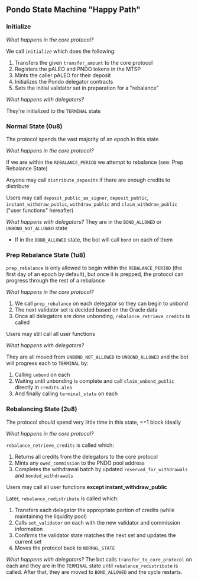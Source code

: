 ## Pondo State Machine "Happy Path"

### Initialize

_What happens in the core protocol?_

We call `initialize` which does the following:

1. Transfers the given `transfer_amount` to the core protocol
2. Registers the pALEO and PNDO tokens in the MTSP
3. Mints the caller pALEO for their deposit
4. Initializes the Pondo delegator contracts
5. Sets the initial validator set in preparation for a "rebalance"

_What happens with delegators?_

They're initialized to the `TERMINAL` state

### Normal State (0u8)

The protocol spends the vast majority of an epoch in this state

_What happens in the core protocol?_

If we are within the `REBALANCE_PERIOD` we attempt to rebalance (see: Prep Rebalance State)

Anyone may call `distribute_deposits` if there are enough credits to distribute

Users may call `deposit_public_as_signer`, `deposit_public`, `instant_withdraw_public`, `withdraw_public` and `claim_withdraw_public` ("user functions" hereafter)

_What happens with delegators?_
They are in the `BOND_ALLOWED` or `UNBOND_NOT_ALLOWED` state

- If in the `BOND_ALLOWED` state, the bot will call `bond` on each of them

### Prep Rebalance State (1u8)

`prep_rebalance` is only allowed to begin within the `REBALANCE_PERIOD` (the first day of an epoch by default), but once it is prepped, the protocol can progress through the rest of a rebalance

_What happens in the core protocol?_

1. We call `prep_rebalance` on each delegator so they can begin to unbond
2. The next validator set is decided based on the Oracle data
3. Once all delegators are done unbonding, `rebalance_retrieve_credits` is called

Users may still call all user functions

_What happens with delegators?_

They are all moved from `UNBOND_NOT_ALLOWED` to `UNBOND_ALLOWED` and the bot will progress each to `TERMINAL` by:

1. Calling `unbond` on each
2. Waiting until unbonding is complete and call `claim_unbond_public` directly in `credits.aleo`
3. And finally calling `terminal_state` on each

### Rebalancing State (2u8)

The protocol should spend very little time in this state, <=1 block ideally

_What happens in the core protocol?_

`rebalance_retrieve_credits` is called which:

1. Returns all credits from the delegators to the core protocol
2. Mints any `owed_commission` to the PNDO pool address
3. Completes the withdrawal batch by updated `reserved_for_withdrawals` and `bonded_withdrawals`

Users may call all user functions **except instant_withdraw_public**

Later, `rebalance_redistribute` is called which:

1. Transfers each delegator the appropriate portion of credits (while maintaining the liquidity pool)
2. Calls `set_validator` on each with the new validator and commission information
3. Confirms the validator state matches the next set and updates the current set
4. Moves the protocol back to `NORMAL_STATE`

_What happens with delegators?_
The bot calls `transfer_to_core_protocol` on each and they are in the `TERMINAL` state until `rebalance_redistribute` is called. After that, they are moved to `BOND_ALLOWED` and the cycle restarts.
